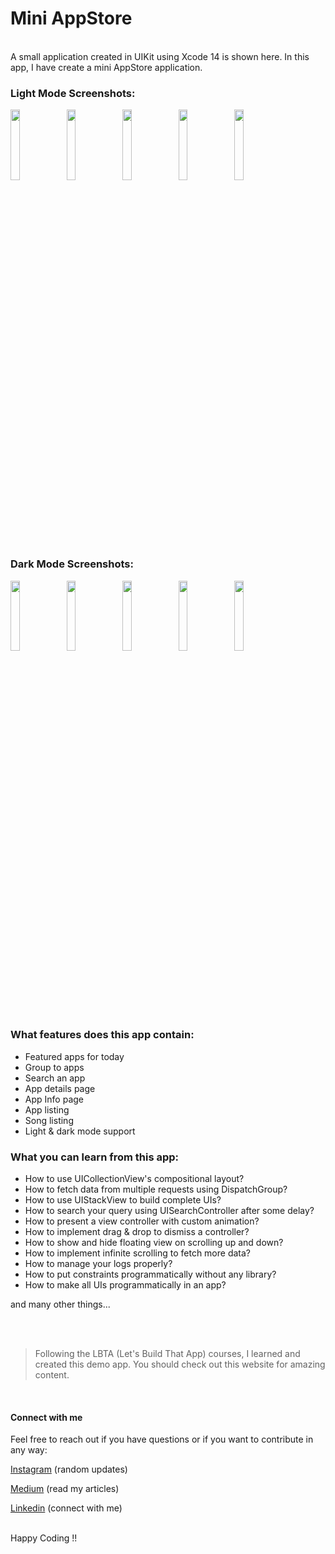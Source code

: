 # Mini AppStore

<br>
A small application created in UIKit using Xcode 14 is shown here. In this app, I have create a mini AppStore application.  
<br>


### Light Mode Screenshots:

<p float="left">
  <img src="https://user-images.githubusercontent.com/12906999/208496764-52dc6b39-9270-47fe-a767-6660372ace72.png" width="17%" />
  <img src="https://user-images.githubusercontent.com/12906999/208496778-ba02bab8-e735-4534-84ba-8e8ceb7ea82d.png" width="17%" />
  <img src="https://user-images.githubusercontent.com/12906999/208496791-4339a72c-a54b-43a5-876d-c1e7a9331db0.png" width="17%" />
  <img src="https://user-images.githubusercontent.com/12906999/208496798-bdfc8bcd-b12d-4f68-8eb3-32a8f96901bd.png" width="17%" />
  <img src="https://user-images.githubusercontent.com/12906999/208496811-9d556abb-8713-42cc-8769-bdb655d4a321.png" width="17%" />
</p>

<br>

### Dark Mode Screenshots:

<p float="left">
  <img src="https://user-images.githubusercontent.com/12906999/208497063-b045e77a-52ba-4a9b-9441-00831223202e.png" width="17%" />
  <img src="https://user-images.githubusercontent.com/12906999/208497070-e37642b9-3fd3-49ad-81cc-db887f6aa60a.png" width="17%" />
  <img src="https://user-images.githubusercontent.com/12906999/208497082-c15c55a5-bfec-4ac8-b668-6e216fbaada1.png" width="17%" />
  <img src="https://user-images.githubusercontent.com/12906999/208497092-f19a0004-3a01-4cb9-9078-705061ee9bef.png" width="17%" />
  <img src="https://user-images.githubusercontent.com/12906999/208497102-25773549-c772-40eb-9bb3-bdbda7c76996.png" width="17%" />
</p>

<br>

### What features does this app contain:

- Featured apps for today
- Group to apps
- Search an app 
- App details page
- App Info page
- App listing
- Song listing
- Light & dark mode support


### What you can learn from this app:

- How to use UICollectionView's compositional layout?
- How to fetch data from multiple requests using DispatchGroup?
- How to use UIStackView to build complete UIs?
- How to search your query using UISearchController after some delay?
- How to present a view controller with custom animation?
- How to implement drag & drop to dismiss a controller?
- How to show and hide floating view on scrolling up and down?
- How to implement infinite scrolling to fetch more data?
- How to manage your logs properly?
- How to put constraints programmatically without any library?
- How to make all UIs programmatically in an app?

and many other things...

<br><br>
> Following the LBTA (Let's Build That App) courses, I learned and created this demo app. You should check out this website for amazing content. 

</br>

#### Connect with me

Feel free to reach out if you have questions or if you want to contribute in any way:

[Instagram](https://www.instagram.com/ios_geeks16/) (random updates)

[Medium](https://medium.com/@nitinagam17) (read my articles)

[Linkedin](https://www.linkedin.com/in/nitinagam/) (connect with me)

</br>
Happy Coding !!

